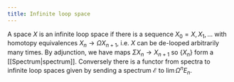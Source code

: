 ```yaml
---
title: Infinite loop space
---
```


A space $X$ is an infinite loop space if there is a sequence $X_{0}=X,X_{1},\dots$ with homotopy equivalences $X_{n} \rightarrow \Omega X_{n+1}$, i.e. $X$ can be de-looped arbitrarily many times. By adjunction, we have maps $\Sigma
X_{n} \rightarrow X_{n+1}$ so $\{X_{n}\}$ form a [[Spectrum|spectrum]]. Conversely there is a functor from spectra to infinite loop spaces given by sending a spectrum $\mathcal{E}$ to $\lim \Omega^{n} E_{n}$.
